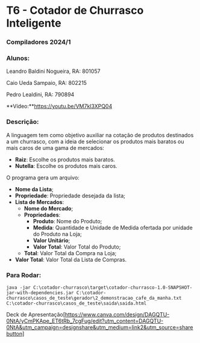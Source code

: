 # T6 - Cotador de Churrasco Inteligente
### Compiladores 2024/1
### Alunos:
Leandro Baldini Nogueira, RA: 801057

Caio Ueda Sampaio, RA: 802215

Pedro Lealdini, RA: 790894

**Vídeo:**https://youtu.be/VM7kl3XPQ04

### Descrição:
A linguagem tem como objetivo auxiliar na cotação de produtos destinados a um churrasco, com a ideia de selecionar os produtos mais baratos ou mais caros de uma gama de mercados:
- **Raiz**: Escolhe os produtos mais baratos.
- **Nutella**: Escolhe os produtos mais caros.

O programa gera um arquivo:
- **Nome da Lista**;
- **Propriedade**: Propriedade desejada da lista;
- **Lista de Mercados**:
  - **Nome do Mercado**;
  - **Propriedades**:
    - **Produto**: Nome do Produto;
    - **Medida**: Quantidade e Unidade de Medida ofertada por unidade do Produto na Loja;
    - **Valor Unitário**;
    - **Valor Total**: Valor Total do Produto;
  - **Total**: Valor Total da Compra na Loja;
- **Valor Total**: Valor Total da Lista de Compras.



### Para Rodar:
```
java -jar C:\cotador-churrasco\target\cotador-churrasco-1.0-SNAPSHOT-jar-with-dependencies.jar C:\cotador-churrasco\casos_de_teste\gerador\2_demonstracao_cafe_da_manha.txt C:\cotador-churrasco\casos_de_teste\saida\saida.html
```

Deck de Apresentação[https://www.canva.com/design/DAGQTU-0NtA/yCmPKApe_ET6tRb_7cgFug/edit?utm_content=DAGQTU-0NtA&utm_campaign=designshare&utm_medium=link2&utm_source=sharebutton]
